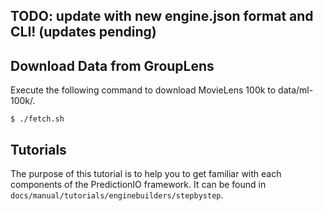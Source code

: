 <!--
Licensed to the Apache Software Foundation (ASF) under one or more
contributor license agreements.  See the NOTICE file distributed with
this work for additional information regarding copyright ownership.
The ASF licenses this file to You under the Apache License, Version 2.0
(the "License"); you may not use this file except in compliance with
the License.  You may obtain a copy of the License at

    http://www.apache.org/licenses/LICENSE-2.0

Unless required by applicable law or agreed to in writing, software
distributed under the License is distributed on an "AS IS" BASIS,
WITHOUT WARRANTIES OR CONDITIONS OF ANY KIND, either express or implied.
See the License for the specific language governing permissions and
limitations under the License.
-->

## TODO: update with new engine.json format and CLI! (updates pending)

## Download Data from GroupLens

Execute the following command to download MovieLens 100k to data/ml-100k/.
```
$ ./fetch.sh
```

## Tutorials

The purpose of this tutorial is to help you to get familiar with each components of the PredictionIO framework. It can be found in `docs/manual/tutorials/enginebuilders/stepbystep`.
